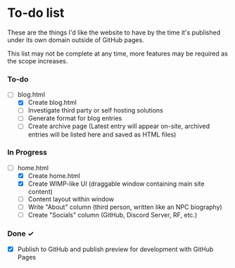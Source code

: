 # To-do list

These are the things I'd like the website to have by the time it's published under its own domain outside of GitHub pages.

This list may not be complete at any time, more features may be required as the scope increases.

### To-do

- [ ] blog.html
  - [x] Create blog.html
  - [ ] Investigate third party or self hosting solutions
  - [ ] Generate format for blog entries
  - [ ] Create archive page (Latest entry will appear on-site, archived entries will be listed here and saved as HTML files)

### In Progress

- [ ] home.html
  - [x] Create home.html
  - [x] Create WIMP-like UI (draggable window containing main site content)
  - [ ] Content layout within window
  - [ ] Write "About" column (third person, written like an NPC biography)
  - [ ] Create "Socials" column (GitHub, Discord Server, RF, etc.)

### Done ✓

- [x] Publish to GitHub and publish preview for development with GitHub Pages
